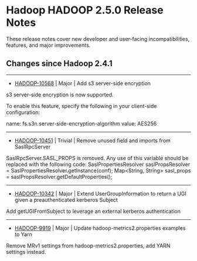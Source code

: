 # Hadoop HADOOP 2.5.0 Release Notes

These release notes cover  new developer and user-facing incompatibilities, features, and major improvements.

## Changes since Hadoop 2.4.1

---

* [HADOOP-10568](https://issues.apache.org/jira/browse/HADOOP-10568) | Major | Add s3 server-side encryption

s3 server-side encryption is now supported.

To enable this feature, specify the following in your client-side configuration:

name: fs.s3n.server-side-encryption-algorithm
value: AES256

---

* [HADOOP-10451](https://issues.apache.org/jira/browse/HADOOP-10451) | Trivial | Remove unused field and imports from SaslRpcServer

SaslRpcServer.SASL\_PROPS is removed.
Any use of this variable  should be replaced with the following code: 
SaslPropertiesResolver saslPropsResolver = SaslPropertiesResolver.getInstance(conf); 
Map<String, String> sasl\_props = saslPropsResolver.getDefaultProperties();

---

* [HADOOP-10342](https://issues.apache.org/jira/browse/HADOOP-10342) | Major | Extend UserGroupInformation to return a UGI given a preauthenticated kerberos Subject

Add getUGIFromSubject to leverage an external kerberos authentication

---

* [HADOOP-9919](https://issues.apache.org/jira/browse/HADOOP-9919) | Major | Update hadoop-metrics2.properties examples to Yarn

Remove MRv1 settings from hadoop-metrics2.properties, add YARN settings instead.



